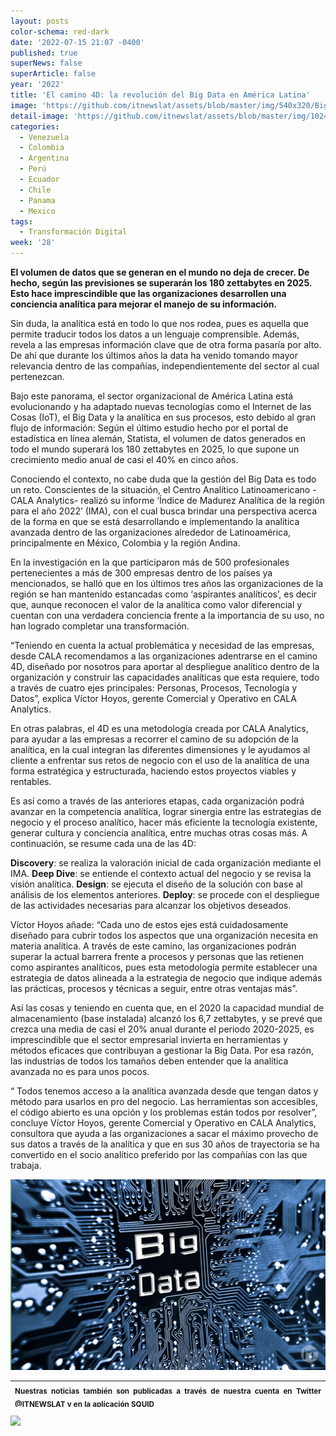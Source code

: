 ```yaml
---
layout: posts
color-schema: red-dark
date: '2022-07-15 21:07 -0400'
published: true
superNews: false
superArticle: false
year: '2022'
title: 'El camino 4D: la revolución del Big Data en América Latina'
image: 'https://github.com/itnewslat/assets/blob/master/img/540x320/Big-Data-p.jpg'
detail-image: 'https://github.com/itnewslat/assets/blob/master/img/1024x680/Big-Data-g.jpg'
categories:
  - Venezuela
  - Colombia
  - Argentina
  - Perú
  - Ecuador
  - Chile
  - Panama
  - Mexico
tags:
  - Transformación Digital
week: '28'
---
```

**El volumen de datos que se generan en el mundo no deja de crecer. De hecho, según las previsiones se superarán los 180 zettabytes en 2025. Esto hace imprescindible que las organizaciones desarrollen una conciencia analítica para mejorar el manejo de su información.**  

Sin duda, la analítica está en todo lo que nos rodea, pues es aquella que permite traducir todos los datos a un lenguaje comprensible. Además, revela a las empresas información clave que de otra forma pasaría por alto. De ahí que durante los últimos años la data ha venido tomando mayor relevancia dentro de las compañías, independientemente del sector al cual pertenezcan.  

Bajo este panorama, el sector organizacional de América Latina está evolucionando y ha adaptado nuevas tecnologías como el Internet de las Cosas (IoT), el Big Data y la analítica en sus procesos, esto debido al gran flujo de información: Según el último estudio hecho por el portal de estadística en línea alemán, Statista, el volumen de datos generados en todo el mundo superará los 180 zettabytes en 2025, lo que supone un crecimiento medio anual de casi el 40% en cinco años. 

Conociendo el contexto, no cabe duda que la gestión del Big Data es todo un reto. Conscientes de la situación, el Centro Analítico Latinoamericano -CALA Analytics- realizó su informe ‘Índice de Madurez Analítica de la región para el año 2022’ (IMA), con el cual busca brindar una perspectiva acerca de la forma en que se está desarrollando e implementando la analítica avanzada dentro de las organizaciones alrededor de Latinoamérica, principalmente en México, Colombia y la región Andina.  

En la investigación en la que participaron más de 500 profesionales pertenecientes a más de 300 empresas dentro de los países ya mencionados, se halló que en los últimos tres años las organizaciones de la región se han mantenido estancadas como ‘aspirantes analíticos’, es decir que, aunque reconocen el valor de la analítica como valor diferencial y cuentan con una verdadera conciencia frente a la importancia de su uso, no han logrado completar una transformación.

“Teniendo en cuenta la actual problemática y necesidad de las empresas, desde CALA recomendamos a las organizaciones adentrarse en el camino 4D, diseñado por nosotros para aportar al despliegue analítico dentro de la organización y construir las capacidades analíticas que esta requiere, todo a través de cuatro ejes principales: Personas, Procesos, Tecnología y Datos”, explica Víctor Hoyos, gerente Comercial y Operativo en CALA Analytics.

En otras palabras, el 4D es una metodología creada por CALA Analytics, para ayudar a las empresas a recorrer el camino de su adopción de la analítica, en la cual integran las diferentes dimensiones y le ayudamos al cliente a enfrentar sus retos de negocio con el uso de la analítica de una forma estratégica y estructurada, haciendo estos proyectos viables y rentables.

Es así como a través de las anteriores etapas, cada organización podrá avanzar en la competencia analítica, lograr sinergia entre las estrategias de negocio y el proceso analítico, hacer más eficiente la tecnología existente, generar cultura y conciencia analítica, entre muchas otras cosas más. A continuación, se resume cada una de las 4D:

**Discovery**: se realiza la valoración inicial de cada organización mediante el IMA.
**Deep Dive**: se entiende el contexto actual del negocio y se revisa la visión analítica.
**Design**: se ejecuta el diseño de la solución con base al análisis de los elementos anteriores.
**Deploy**: se procede con el despliegue de las actividades necesarias para alcanzar los objetivos deseados.

Víctor Hoyos añade: “Cada uno de estos ejes está cuidadosamente diseñado para cubrir todos los aspectos que una organización necesita en materia analítica. A través de este camino, las organizaciones podrán superar la actual barrera frente a procesos y personas que las retienen como aspirantes analíticos, pues esta metodología permite establecer una estrategia de datos alineada a la estrategia de negocio que indique además las prácticas, procesos y técnicas a seguir, entre otras ventajas más”. 

Así las cosas y teniendo en cuenta que, en el 2020 la capacidad mundial de almacenamiento (base instalada) alcanzó los 6,7 zettabytes, y se prevé que crezca una media de casi el 20% anual durante el periodo 2020-2025, es imprescindible que el sector empresarial invierta en herramientas y métodos eficaces que contribuyan a gestionar la Big Data. Por esa razón, las industrias de todos los tamaños deben entender que la analítica avanzada no es para unos pocos.

“ Todos tenemos acceso a la analítica avanzada desde que tengan datos y método para usarlos en pro del negocio. Las herramientas son accesibles, el código abierto es una opción y los problemas están todos por resolver”, concluye Víctor Hoyos, gerente Comercial y Operativo en CALA Analytics, consultora que ayuda a las organizaciones a sacar el máximo provecho de sus datos a través de la analítica y que en sus 30 años de trayectoria se ha convertido en el socio analítico preferido por las compañías con las que trabaja.

![](https://github.com/itnewslat/assets/blob/master/img/1024x680/Big-Data-g.jpg)

<table style="height: 42px;" width="569">
<tbody>
<tr>
<td style="text-align: justify;"><sub><strong>Nuestras noticias también son publicadas a través de nuestra cuenta en Twitter <a href="https://twitter.com/itnewslat?lang=es">@ITNEWSLAT</a> y en la aplicación <a href="https://squidapp.co/en/">SQUID</a></strong></sub></td>
</tr>
</tbody>
</table>

<img src="https://tracker.metricool.com/c3po.jpg?hash=56f88a41e39ab42c063cc51676587a04"/>